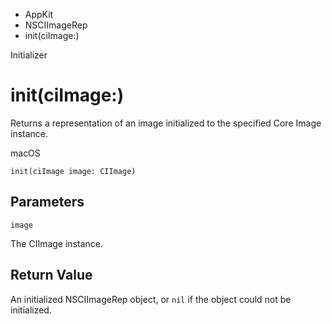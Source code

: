 

- AppKit
- NSCIImageRep
-  init(ciImage:) 

Initializer

# init(ciImage:)

Returns a representation of an image initialized to the specified Core Image instance.

macOS

``` source
init(ciImage image: CIImage)
```

## Parameters 

`image`  

The CIImage instance.

## Return Value

An initialized NSCIImageRep object, or `nil` if the object could not be initialized.

